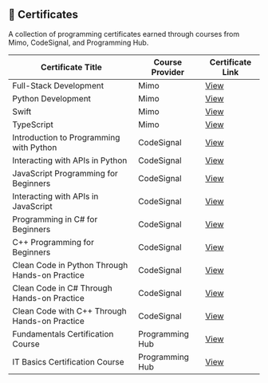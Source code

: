 ## 📜 Certificates

A collection of programming certificates earned through courses from Mimo, CodeSignal, and Programming Hub.



| Certificate Title                              | Course Provider   | Certificate Link |
|------------------------------------------------|-------------------|------------------|
| Full-Stack Development                         | Mimo              | [View](https://github.com/musman-uk/portfolio/blob/main/certificates/Mimo%20-%20Full-Stack%20Development%20-%20Mohammed%20Usman.pdf) |
| Python Development                             | Mimo              | [View](https://github.com/musman-uk/portfolio/blob/main/certificates/Mimo%20-%20Python%20Development%20-%20Mohammed%20Usman.pdf) |
| Swift                                          | Mimo              | [View](https://github.com/musman-uk/portfolio/blob/main/certificates/Mimo%20-%20Swift%20-%20Mohammed%20Usman.pdf) |
| TypeScript                                     | Mimo              | [View](https://github.com/musman-uk/portfolio/blob/main/certificates/Mimo%20-%20TypeScript%20-%20Mohammed%20Usman.pdf) |
| Introduction to Programming with Python        | CodeSignal        | [View](https://github.com/musman-uk/portfolio/blob/main/certificates/CodeSignal%20-%20Introduction%20to%20Programming%20with%20Python%20-%20Mohammed%20Usman.pdf) |
| Interacting with APIs in Python                | CodeSignal        | [View](https://github.com/musman-uk/portfolio/blob/main/certificates/CodeSignal%20-%20Interacting%20with%20APIs%20in%20Python-%20Mohammed%20Usman.pdf) |
| JavaScript Programming for Beginners           | CodeSignal        | [View](https://github.com/musman-uk/portfolio/blob/main/certificates/CodeSignal%20-%20JavaScript%20Programming%20for%20Beginners%20-%20%20Mohammed%20Usman.pdf) |
| Interacting with APIs in JavaScript            | CodeSignal        | [View](https://github.com/musman-uk/portfolio/blob/main/certificates/CodeSignal%20-%20Interacting%20with%20APIs%20in%20JavaScript%20-%20Mohammed%20Usman.pdf) |
| Programming in C# for Beginners                | CodeSignal        | [View](https://github.com/musman-uk/portfolio/blob/main/certificates/CodeSignal%20-%20Programming%20in%20C%23%20%20for%20Beginners%20-%20Mohammed%20Usman.pdf) |
| C++ Programming for Beginners                  | CodeSignal        | [View](https://github.com/musman-uk/portfolio/blob/main/certificates/CodeSignal%20-%20C%2B%2B%20Programming%20for%20Beginners%20-%20Mohammed%20Usman.pdf) |
| Clean Code in Python Through Hands-on Practice | CodeSignal        | [View](https://github.com/musman-uk/portfolio/blob/main/certificates/CodeSignal%20-%20Clean%20Code%20In%20Python%20Through%20Hands-on%20Practice%20-%20Mohammed%20Usman.pdf) |
| Clean Code in C# Through Hands-on Practice     | CodeSignal        | [View](https://github.com/musman-uk/portfolio/blob/main/certificates/CodeSignal%20-%20Clean%20Code%20in%20C%23%20Through%20Hands-on%20Practice%20-%20Mohammed%20Usman.pdf) |
| Clean Code with C++ Through Hands-on Practice  | CodeSignal        | [View](https://github.com/musman-uk/portfolio/blob/main/certificates/CodeSignal%20-%20Clean%20Code%20with%20C%2B%2B%20Through%20Hands-on%20Practice%20-%20Mohammed%20Usman.pdf) |
| Fundamentals Certification Course              | Programming Hub   | [View](https://github.com/musman-uk/portfolio/blob/main/certificates/Programming%20Hub%20-%20Fundamentals%20Certifcation%20Course%20-%20Mohammed%20Usman.pdf) |
| IT Basics Certification Course                 | Programming Hub   | [View](https://github.com/musman-uk/portfolio/blob/main/certificates/Programming%20Hub%20-%20IT%20Basics%20Certification%20Course%20-%20Mohammed%20Usman.pdf) |
